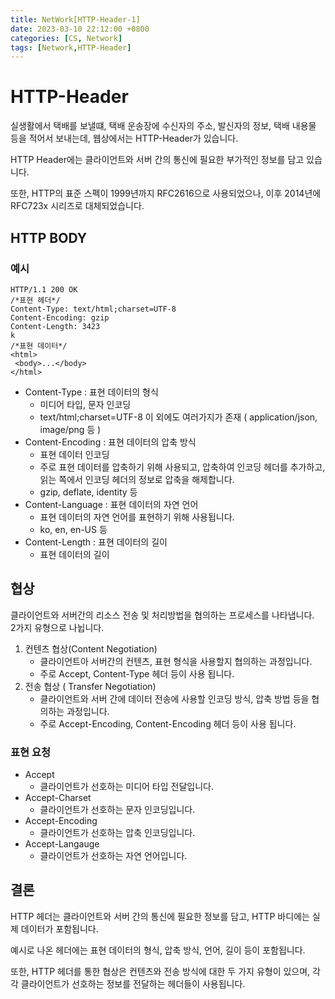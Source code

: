 ```yaml
---
title: NetWork[HTTP-Header-1]
date: 2023-03-10 22:12:00 +0800
categories: [CS, Network]
tags: [Network,HTTP-Header]
---
```


# HTTP-Header
실생활에서 택배를 보낼떄, 택배 운송장에 수신자의 주소, 발신자의 정보, 택배 내용물 등을 적어서 보내는데, 웹상에서는 HTTP-Header가 있습니다.      

HTTP Header에는 클라이언트와 서버 간의 통신에 필요한 부가적인 정보를 담고 있습니다.     

또한, HTTP의 표준 스펙이 1999년까지 RFC2616으로 사용되었으나, 이후 2014년에 RFC723x 시리즈로 대체되었습니다.<br/>

## HTTP BODY
### 예시
```
HTTP/1.1 200 OK
/*표현 헤더*/
Content-Type: text/html;charset=UTF-8
Content-Encoding: gzip
Content-Length: 3423
k
/*표현 데이터*/
<html>
 <body>...</body>
</html>
```
- Content-Type : 표현 데이터의 형식
    - 미디어 타입, 문자 인코딩
    - text/html;charset=UTF-8 이 외에도 여러가지가 존재 ( application/json, image/png 등 )
- Content-Encoding : 표현 데이터의 압축 방식
    - 표현 데이터 인코딩
    - 주로 표현 데이터를 압축하기 위해 사용되고, 압축하여 인코딩 헤더를 추가하고, 읽는 쪽에서 인코딩 헤더의 정보로 압축을 해제합니다.
    - gzip, deflate, identity 등
- Content-Language : 표현 데이터의 자연 언어
    - 표현 데이터의 자연 언어를 표현하기 위해 사용됩니다.
    - ko, en, en-US 등
- Content-Length : 표현 데이터의 길이
    - 표현 데이터의 길이

## 협상
클라이언트와 서버간의 리소스 전송 및 처리방법을 협의하는 프로세스를 나타냅니다.<br/>
2가지 유형으로 나뉩니다.
1. 컨텐츠 협상(Content Negotiation)
    - 클라이언트아 서버간의 컨텐츠, 표현 형식을 사용할지 협의하는 과정입니다.
    - 주로 Accept, Content-Type 헤더 등이 사용 됩니다.
2. 전송 협상 ( Transfer Negotiation)
    - 클라이언트와 서버 간에 데이터 전송에 사용할 인코딩 방식, 압축 방법 등을 협의하는 과정입니다.
    - 주로 Accept-Encoding, Content-Encoding 헤더 등이 사용 됩니다.
### 표현 요청
- Accept
    - 클라이언트가 선호하는 미디어 타입 전달입니다.
- Accept-Charset
    - 클라이언트가 선호하는 문자 인코딩입니다.
- Accept-Encoding
    - 클라이언트가 선호하는 압축 인코딩입니다.
- Accept-Langauge
    - 클라이언트가 선호하는 자연 언어입니다.

## 결론
HTTP 헤더는 클라이언트와 서버 간의 통신에 필요한 정보를 담고, HTTP 바디에는 실제 데이터가 포함됩니다.       

예시로 나온 헤더에는 표현 데이터의 형식, 압축 방식, 언어, 길이 등이 포함됩니다.     

또한, HTTP 헤더를 통한 협상은 컨텐츠와 전송 방식에 대한 두 가지 유형이 있으며, 각각 클라이언트가 선호하는 정보를 전달하는 헤더들이 사용됩니다.